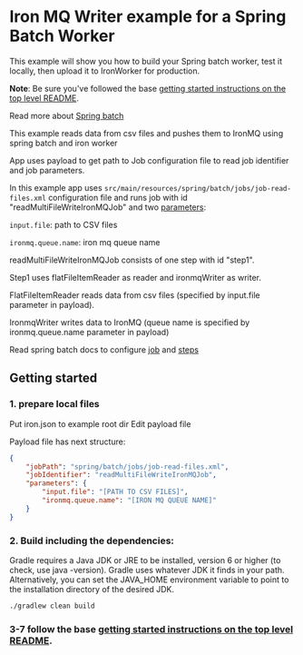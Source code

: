 # Iron MQ Writer example for a Spring Batch Worker

This example will show you how to build your Spring batch worker, test it locally, then upload it
to IronWorker for production.

**Note**: Be sure you've followed the base [getting started instructions on the top level README](https://github.com/iron-io/dockerworker).

Read more about [Spring batch](http://docs.spring.io/spring-batch/trunk/reference/html/index.html)

This example reads data from csv files and pushes them to IronMQ using spring batch and iron worker

App uses payload to get path to Job configuration file to read job identifier and job parameters.

In this example app uses `src/main/resources/spring/batch/jobs/job-read-files.xml` configuration file 
and runs job with id "readMultiFileWriteIronMQJob" and two [parameters](http://docs.spring.io/spring-batch/trunk/reference/html/configureStep.html#late-binding):                                                                                                   

`input.file`: path to CSV files                                                                                                                                 

`ironmq.queue.name`: iron mq queue name


readMultiFileWriteIronMQJob consists of one step with id "step1". 

Step1 uses flatFileItemReader as reader and ironmqWriter as writer. 

FlatFileItemReader reads data from csv files (specified by input.file parameter in payload). 

IronmqWriter writes data to IronMQ (queue name is specified by ironmq.queue.name parameter in payload)


Read spring batch docs to configure [job](http://docs.spring.io/spring-batch/trunk/reference/html/configureJob.html) 
and [steps](http://docs.spring.io/spring-batch/trunk/reference/html/configureStep.html)

## Getting started

### 1. prepare local files

Put iron.json to example root dir
Edit payload file

Payload file has next structure:
```json
{
    "jobPath": "spring/batch/jobs/job-read-files.xml",
    "jobIdentifier": "readMultiFileWriteIronMQJob",
    "parameters": {
        "input.file": "[PATH TO CSV FILES]",
        "ironmq.queue.name": "[IRON MQ QUEUE NAME]"
    }
}
```


### 2. Build including the dependencies:

Gradle requires a Java JDK or JRE to be installed, version 6 or higher (to check, use java -version). 
Gradle uses whatever JDK it finds in your path. Alternatively, you can set the JAVA_HOME environment variable to point to the installation directory of the desired JDK.

```sh
./gradlew clean build
```

### 3-7 follow the base [getting started instructions on the top level README](https://github.com/BupycHuk/iron_worker_spring_batch).